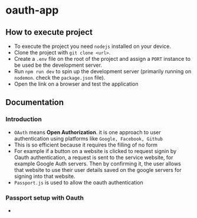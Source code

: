 # oauth-app

## How to execute project

- To execute the project you need `nodejs` installed on your device.
- Clone the project with `git clone <url>`.
- Create a `.env` file on the root of the project and assign a `PORT` instance to be used be the development server.
- Run `npm run dev` to spin up the development server (primarily running on `nodemon`. check the `package.json` file).
- Open the link on a browser and test the application

## Documentation

### Introduction

- `OAuth` means **Open Authorization**. it is one approach to user authentication using platforms like `Google, Facebook, Github`
- This is so efficient because it requires the filling of no form
- For example if a button on a website is clicked to request signin by Oauth authentication, a request is sent to the service website, for example Google Auth servers. Then by confirming it, the user allows that website to use their user details saved on the google servers for signing into that website.
- `Passport.js` is used to allow the oauth authentication

### Passport setup with Oauth

-
